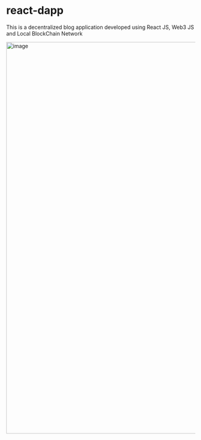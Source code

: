 # react-dapp

This is a decentralized blog application developed using React JS, Web3 JS and Local BlockChain Network

<img width="1041" alt="image" src="https://github.com/rajesh-ndv/react-dapp/assets/53683997/d221399f-ca4f-419e-8778-384d1d84362d">
